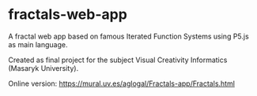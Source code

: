 # fractals-web-app

A fractal web app based on famous Iterated Function Systems using P5.js as main language.

Created as final project for the subject Visual Creativity Informatics (Masaryk University).

Online version: https://mural.uv.es/aglogal/Fractals-app/Fractals.html